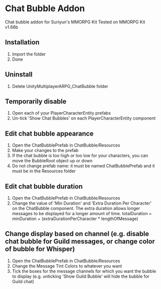 # Chat Bubble Addon
Chat bubble addon for Suriyun's MMORPG Kit
Tested on MMORPG Kit v1.66b

## Installation
1. Import the folder
2. Done

## Uninstall
1. Delete UnityMultiplayerARPG_ChatBubble folder

## Temporarily disable
1. Open each of your PlayerCharacterEntity prefabs
2. Un-tick 'Show Chat Bubbles' on each PlayerCharacterEntity component

## Edit chat bubble appearance
1. Open the ChatBubblePrefab in ChatBubble/Resources
2. Make your changes to the prefab
3. If the chat bubble is too high or too low for your characters, you can move the BubbleRoot object up or down
4. Do not change prefab name: it must be named ChatBubblePrefab and it must be in the Resources folder

## Edit chat bubble duration
1. Open the ChatBubblePrefab in ChatBubble/Resources
2. Change the value of 'Min Duration' and 'Extra Duration Per Character' on the ChatBubble component.
   The extra duration allows longer messages to be displayed for a longer amount of time.
   totalDuration = minDuration + (extraDurationPerCharacter * lengthOfMessage)

## Change display based on channel (e.g. disable chat bubble for Guild messages, or change color of bubble for Whisper)
1. Open the ChatBubblePrefab in ChatBubble/Resources
2. Change the Message Tint Colors to whatever you want
3. Tick the boxes for the message channels for which you want the bubble to display 
	(e.g. unticking 'Show Guild Bubble' will hide the bubble for Guild chat)
